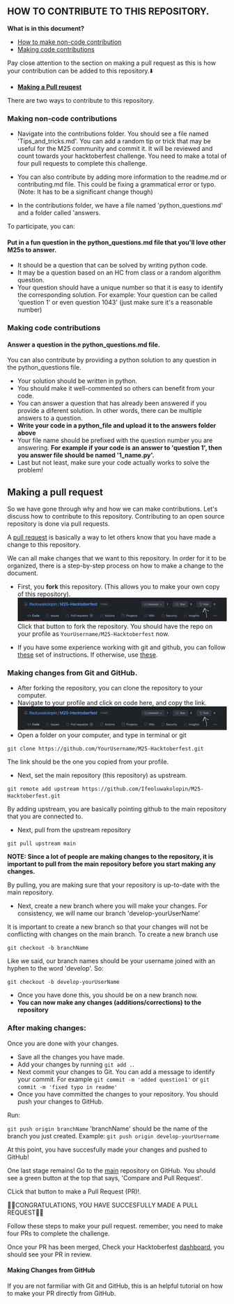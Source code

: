 ## HOW TO CONTRIBUTE TO THIS REPOSITORY.

**What is in this document?**
* [How to make non-code contribution](#making-non-code-contributions)
* [Making code contributions](#making-code-contributions)

Pay close attention to the section on making a pull request as this is how your contribution can be added to this repository.⬇️
* [**Making a Pull reuqest**](#making-a-pull-request)

There are two ways to contribute to this repository.

### Making non-code contributions
- Navigate into the contributions folder. You should see a file named 'Tips_and_tricks.md'.
You can add a random tip or trick that may be useful for the M25 community and commit it.
It will be reviewed and count towards your hacktoberfest challenge.
You need to make a total of four pull requests to complete this challenge.

- You can also contribute by adding more information to the readme.md or contributing.md file. This could be fixing a grammatical error or typo. (Note: It has to be a significant change though)

- In the contributions folder, we have a file named 'python_questions.md' and a folder called 'answers.

To participate, you can:
#### Put in a fun question in the python_questions.md file that you'll love other M25s to answer.
* It should be a question that can be solved by writing python code.
* It may be a question based on an HC from class or a random algorithm question.
* Your question should have a unique number so that it is easy to identify the corresponding solution.
For example: Your question can be called 'question 1' or even question 1043' (just make sure it's a reasonable number)

### Making code contributions
#### Answer a question in the python_questions.md file.
You can also contribute by providing a python solution to any question in the python_questions file.
* Your solution should be written in python.
* You should make it well-commented so others can benefit from your code.
* You can answer a question that has already been answered if you provide a diferent solution. In other words, there can be multiple answers to a question.
* **Write your code in a python_file and upload it to the answers folder above**
* Your file name should be prefixed with the question number you are answering.
**For example if your code is an answer to 'question 1', then you answer file should be named '1_name.py'.**
* Last but not least, make sure your code actually works to solve the problem!


## Making a pull request

So we have gone through why and how we can make contributions. Let's discuss how to contribute to this repository.
Contributing to an open source repository is done via pull requests.

A [pull request](https://docs.github.com/en/github/collaborating-with-pull-requests/proposing-changes-to-your-work-with-pull-requests/about-pull-requests) is basically a way to let others know that you have made a change to this repository.

We can all make changes that we want to this repository. In order for it to be organized, there is a step-by-step process on how to make a change to the document.

* First, you **fork** this repository. (This allows you to make your own copy of this repository).
![no image](.img/fork.jpeg)
Click that button to fork the repository. You should have the repo on your profile as ```YourUsername/M25-Hacktoberfest``` now.

* If you have some experience working with git and github, you can follow [these](#making-changes-from-git-and-github) set of instructions. If otherwise, use [these](#making-changes-from-github).

### Making changes from Git and GitHub.
- After forking the repository, you can clone the repository to your computer.
- Navigate to your profile and click on code here, and copy the link.
![no image](.img/fork.jpeg)
- Open a folder on your computer, and type in terminal or git
```
git clone https://github.com/YourUsername/M25-Hacktoberfest.git
```
The link should be the one you copied from your profile.
- Next, set the main repository (this repository) as upstream.
```
git remote add upstream https://github.com/Ifeoluwakolopin/M25-Hacktoberfest.git
```
By adding upstream, you are basically pointing github to the main repository that you are connected to.
- Next, pull from the upstream repository
```
git pull upstream main
```
**NOTE: Since a lot of people are making changes to the repository, it is important to pull from the main repository before you start making any changes.**

By pulling, you are making sure that your repository is up-to-date with the main repository.

- Next, create a new branch where you will make your changes. For consistency, we will name our branch 'develop-yourUserName'

It is important to create a new branch so that your changes will not be conflicting with changes on the main branch. To create a new branch use
```
git checkout -b branchName
```
Like we said, our branch names should be your username joined with an hyphen to the word 'develop'. So:
```
git checkout -b develop-yourUserName
```

- Once you have done this, you should be on a new branch now.
- **You can now make any changes (additions/corrections) to the repository**

### After making changes:
Once you are done with your changes.
- Save all the changes you have made.
- Add your changes by running
```git add .```.
- Next commit your changes to Git.
You can add a message to identify your commit. For example
```git commit -m 'added question1'``` or ```git commit -m 'fixed typo in readme'```
- Once you have committed the changes to your repository. You should push your changes to GitHub.

Run:

```git push origin branchName```
'branchName' should be the name of the branch you just created.
Example: ```git push origin develop-yourUsername```

At this point, you have succesfully made your changes and pushed to GitHub!

One last stage remains! Go to the [main](https://github.com/Ifeoluwakolopin/M25-Hacktoberfest) repository on GitHub.
You should see a green button at the top that says, 'Compare and Pull Request'.

CLick that button to make a Pull Request (PR)!.

🎉🎉CONGRATULATIONS, YOU HAVE SUCCESFULLY MADE A PULL REQUEST🎉🎉

Follow these steps to make your pull request. remember, you need to make four PRs to complete the challenge.

Once your PR has been merged, Check your Hacktoberfest [dashboard](https://hacktoberfest.digitalocean.com/profile), you should see your PR in review.


#### Making Changes from GitHub

If you are not farmiliar with Git and GitHub, this is an helpful tutorial on how to make your PR directly from GitHub.